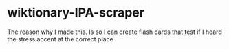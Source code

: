 # wiktionary-IPA-scraper
The reason why I made this. Is so I can create flash cards that test if I heard the stress accent at the correct place
